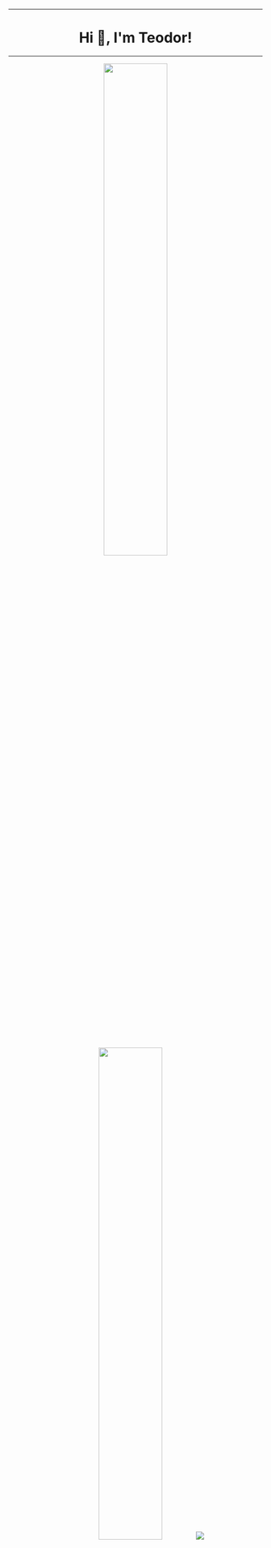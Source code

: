 <hr>
<h1 align="center">Hi 👋, I'm Teodor!</h1>
<hr>
<p align="center">
  <img height="50%" width="auto" src ="https://github-readme-stats.vercel.app/api?username=Te0gop&show_icons=true&count_private=true&theme=darcula&hide_border=true&hide=issues,contribs&bg_color=00000000">
  <img height="50%" width="auto" src ="https://github-readme-stats.vercel.app/api/top-langs/?username=Te0gop&layout=compact&hide_border=true&theme=darcula&bg_color=00000000&langs_count=6&hide=jupyter%20notebook,tex,css,php">
  <img src ="https://github-readme-streak-stats.herokuapp.com?user=Te0gop&theme=darcula&hide_border=true&background=FFFFFF00">
  <br>
  <br>
</p>









<hr>

<h2  align="center">📫 Reach me on:</h2>
<p align="center">
  <a target="_blank"href="https://www.linkedin.com/in/Te0gop/"><img src="https://img.shields.io/badge/linkedin-%230077B5.svg?&style=for-the-badge&logo=linkedin&logoColor=white" /></a>&nbsp;&nbsp;&nbsp;&nbsp;
  <a target="_blank"href="https://twitter.com/Te0gop"><img src="https://img.shields.io/badge/twitter-%231DA1F2.svg?&style=for-the-badge&logo=twitter&logoColor=white" /></a>&nbsp;&nbsp;&nbsp;&nbsp;
  <a href="mailto:Te0gop.u@gmail.com?subject=Hello%20Teodor,%20From%20Github"><img src="https://img.shields.io/badge/gmail-%23D14836.svg?&style=for-the-badge&logo=gmail&logoColor=white" /></a>&nbsp;&nbsp;&nbsp;&nbsp;
</p>

<hr>


